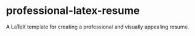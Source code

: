 # professional-latex-resume
 A LaTeX template for creating a professional and visually appealing resume.
